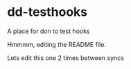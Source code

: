dd-testhooks
============

A place for don to test hooks

Hmmmm, editing the README file.

Lets edit this one 2 times between syncs
